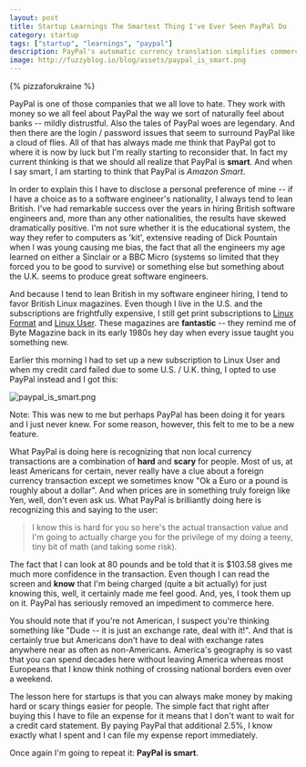 ```yaml
---
layout: post
title: Startup Learnings The Smartest Thing I've Ever Seen PayPal Do
category: startup
tags: ["startup", "learnings", "paypal"]
description: PayPal's automatic currency translation simplifies commerce by making things easier for you and they make money from it.
image: http://fuzzyblog.io/blog/assets/paypal_is_smart.png
---
```

{% pizzaforukraine  %}

PayPal is one of those companies that we all love to hate.  They work with money so we all feel about PayPal the way we sort of naturally feel about banks -- mildly distrustful.  Also the tales of PayPal woes are legendary.  And then there are the login / password issues that seem to surround PayPal like a cloud of flies.  All of that has always made me think that PayPal got to where it is now by luck but I'm really starting to reconsider that.  In fact my current thinking is that we should all realize that PayPal is **smart**. And when I say smart, I am starting to think that PayPal is *Amazon Smart*.  

In order to explain this I have to disclose a personal preference of mine -- if I have a choice as to a software engineer's nationality, I always tend to lean British.  I've had remarkable success over the years in hiring British software engineers and, more than any other nationalities, the results have skewed dramatically positive.  I'm not sure whether it is the educational system, the way they refer to computers as 'kit', extensive reading of Dick Pountain when I was young causing me bias, the fact that all the engineers my age learned on either a Sinclair or a BBC Micro (systems so limited that they forced you to be good to survive) or something else but something about the U.K. seems to produce great software engineers.

And because I tend to lean British in my software engineer hiring, I tend to favor British Linux magazines.  Even though I live in the U.S. and the subscriptions are frightfully expensive, I still get print subscriptions to [Linux Format](https://www.linuxformat.com/) and [Linux User](http://www.filesilo.co.uk/LinuxUser/).  These magazines are **fantastic** -- they remind me of Byte Magazine back in its early 1980s hey day when every issue taught you something new.

Earlier this morning I had to set up a new subscription to Linux User and when my credit card failed due to some U.S. / U.K. thing, I opted to use PayPal instead and I got this:

![paypal_is_smart.png](/blog/assets/paypal_is_smart.png)

Note: This was new to me but perhaps PayPal has been doing it for years and I just never knew.  For some reason, however, this felt to me to be a new feature.

What PayPal is doing here is recognizing that non local currency transactions are a combination of **hard** and **scary** for people.  Most of us, at least Americans for certain, never really have a clue about a foreign currency transaction except we sometimes know "Ok a Euro or a pound is roughly about a dollar".  And when prices are in something truly foreign like Yen, well, don't even ask us.  What PayPal is brilliantly doing here is recognizing this and saying to the user: 

> I know this is hard for you so here's the actual transaction value and I'm going to actually charge you for the privilege of my doing a teeny, tiny bit of math (and taking some risk).

The fact that I can look at 80 pounds and be told that it is $103.58 gives me much more confidence in the transaction.  Even though I can read the screen and **know** that I'm being charged (quite a bit actually) for just knowing this, well, it certainly made me feel good.  And, yes, I took them up on it.  PayPal has seriously removed an impediment to commerce here.  

You should note that if you're not American, I suspect you're thinking something like "Dude -- it is just an exchange rate, deal with it!".  And that is certainly true but Americans don't have to deal with exchange rates anywhere near as often as non-Americans.  America's geography is so vast that you can spend decades here without leaving America whereas most Europeans that I know think nothing of crossing national borders even over a weekend.

The lesson here for startups is that you can always make money by making hard or scary things easier for people.  The simple fact that right after buying this I have to file an expense for it means that I don't want to wait for a credit card statement.  By paying PayPal that additional 2.5%, I know exactly what I spent and I can file my expense report immediately.

Once again I'm going to repeat it: **PayPal is smart**.